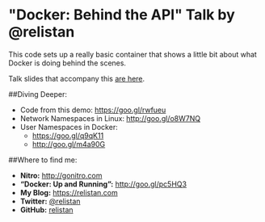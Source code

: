# "Docker: Behind the API" Talk by @relistan

This code sets up a really basic container that shows a little bit about what Docker is doing behind the scenes.

Talk slides that accompany this [are here](http://www.slideshare.net/relistan/docker-behind-the-api).

##Diving Deeper:
 * Code from this demo: https://goo.gl/rwfueu
 * Network Namespaces in Linux: http://goo.gl/o8W7NQ
 * User Namespaces in Docker: 
    * https://goo.gl/q9qK11
    * http://goo.gl/m4a90G

##Where to find me:
 * **Nitro:** http://gonitro.com
 * **“Docker: Up and Running”:** http://goo.gl/pc5HQ3
 * **My Blog:** https://relistan.com
 * **Twitter:** [@relistan](http://twitter.com/@relistan)
 * **GitHub:** [relistan](https://github.com/relistan)
